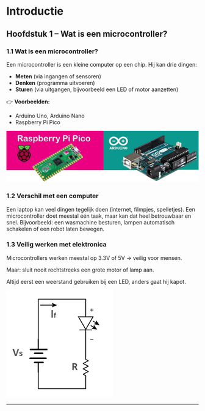 # Introductie

## Hoofdstuk 1 – Wat is een microcontroller?

### 1.1 Wat is een microcontroller?
Een microcontroller is een kleine computer op een chip. Hij kan drie dingen:
- **Meten** (via ingangen of sensoren)
- **Denken** (programma uitvoeren)
- **Sturen** (via uitgangen, bijvoorbeeld een LED of motor aanzetten)

👉 **Voorbeelden:**
- Arduino Uno, Arduino Nano
- Raspberry Pi Pico

![Foto van Raspberry Pi Pico en Arduino UNO naast elkaar](img/pico_arduino.jpg)

### 1.2 Verschil met een computer
Een laptop kan veel dingen tegelijk doen (internet, filmpjes, spelletjes).
Een microcontroller doet meestal één taak, maar kan dat heel betrouwbaar en snel.
Bijvoorbeeld: een wasmachine besturen, lampen automatisch schakelen of een robot laten bewegen.

### 1.3 Veilig werken met elektronica
Microcontrollers werken meestal op 3.3V of 5V → veilig voor mensen.

Maar: sluit nooit rechtstreeks een grote motor of lamp aan.

Altijd eerst een weerstand gebruiken bij een LED, anders gaat hij kapot.

![Schema van LED met serieweerstand](img/led-series-diagram.png)

---

